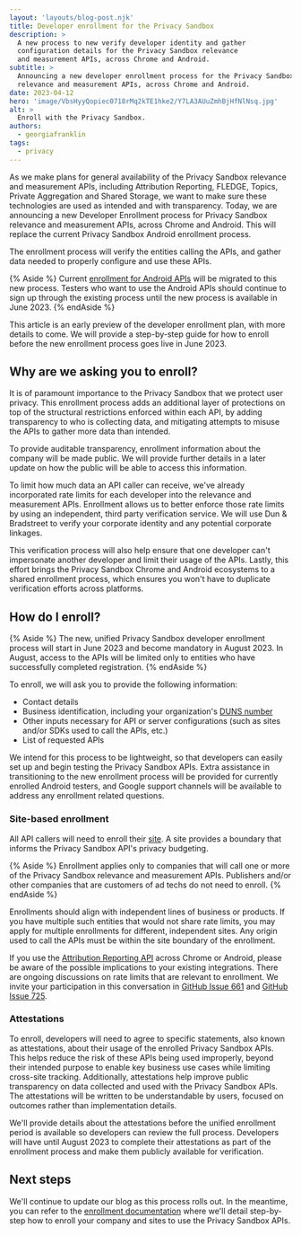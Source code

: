 ```yaml
---
layout: 'layouts/blog-post.njk'
title: Developer enrollment for the Privacy Sandbox
description: >
  A new process to new verify developer identity and gather
  configuration details for the Privacy Sandbox relevance
  and measurement APIs, across Chrome and Android.
subtitle: >
  Announcing a new developer enrollment process for the Privacy Sandbox
  relevance and measurement APIs, across Chrome and Android.
date: 2023-04-12
hero: 'image/VbsHyyQopiec0718rMq2kTE1hke2/Y7LA3AUuZmhBjHfNlNsq.jpg'
alt: >
  Enroll with the Privacy Sandbox.
authors:
  - georgiafranklin
tags:
  - privacy
---
```


As we make plans for general availability of the Privacy Sandbox relevance and measurement APIs, including Attribution Reporting, FLEDGE, Topics, Private Aggregation and Shared Storage, we want to make sure these technologies are used as intended and with transparency.  Today, we are announcing a new Developer Enrollment process for Privacy Sandbox relevance and measurement APIs, across Chrome and Android. This will replace the current Privacy Sandbox Android enrollment process. 

The enrollment process will verify the entities calling the APIs, and gather data needed to properly configure and use these APIs.

{% Aside %}
Current [enrollment for Android APIs](https://developer.android.com/design-for-safety/privacy-sandbox/enroll) will be migrated to this new process. Testers who want to use the Android APIs should continue to sign up through the existing process until the new process is available in June 2023.
{% endAside %}

This article is an early preview of the developer enrollment plan, with more details to come.  We will provide a step-by-step guide for how to enroll before the new enrollment process goes live in June 2023.

## Why are we asking you to enroll?

It is of paramount importance to the Privacy Sandbox that we protect user privacy. This enrollment process adds an additional layer of protections on top of the structural restrictions enforced within each API, by adding transparency to who is collecting data, and mitigating attempts to misuse the APIs to gather more data than intended. 

To provide auditable transparency, enrollment information about the company will be made public. We will provide further details in a later update on how the public will be able to access this information. 

To limit how much data an API caller can receive, we've already incorporated rate limits for each developer into the relevance and measurement APIs. Enrollment allows us to better enforce those rate limits by using an independent, third party verification service. We will use Dun & Bradstreet to verify your corporate identity and any potential corporate linkages. 

This verification process will also help ensure that one developer can't impersonate another developer and limit their usage of the APIs. Lastly, this effort brings the Privacy Sandbox Chrome and Android ecosystems to a shared enrollment process, which ensures you won't have to duplicate verification efforts across platforms.

## How do I enroll?

{% Aside %}
The new, unified Privacy Sandbox developer enrollment process will start in June 2023 and become mandatory in August 2023. In August, access to the APIs will be limited only to entities who have successfully completed registration.
{% endAside %}

To enroll, we will ask you to provide the following information:

* Contact details
* Business identification, including your organization's [DUNS number](https://www.dnb.com/duns-number.html)
* Other inputs necessary for API or server configurations (such as sites and/or SDKs used to call the APIs, etc.)
* List of requested APIs

We intend for this process to be lightweight, so that developers can easily set up and begin testing the Privacy Sandbox APIs. Extra assistance in transitioning to the new enrollment process will be provided for currently enrolled Android testers, and Google support channels will be available to address any enrollment related questions. 

### Site-based enrollment

All API callers will need to enroll their [site](https://web.dev/same-site-same-origin/#public-suffix-list-and-etld). A site provides a boundary that informs the Privacy Sandbox API's privacy budgeting.

{% Aside %}
Enrollment applies only to companies that will call one or more of the Privacy Sandbox relevance and measurement APIs. Publishers and/or other companies that are customers of ad techs do not need to enroll.
{% endAside %}

Enrollments should align with independent lines of business or products. If you have multiple such entities that would not share rate limits, you may apply for multiple enrollments for different, independent sites. Any origin used to call the APIs must be within the site boundary of the enrollment.

If you use the [Attribution Reporting API](/docs/privacy-sandbox/attribution-reporting/) across Chrome or Android, please be aware of the possible implications to your existing integrations. There are ongoing discussions on rate limits that are relevant to enrollment. We invite your participation in this conversation in [GitHub Issue 661](https://github.com/WICG/attribution-reporting-api/issues/661) and [GitHub Issue 725](https://github.com/WICG/attribution-reporting-api/issues/725).

### Attestations

To enroll, developers will need to agree to specific statements, also known as attestations, about their usage of the enrolled Privacy Sandbox APIs. This helps reduce the risk of these APIs being used improperly, beyond their intended purpose to enable key business use cases while limiting cross-site tracking. Additionally, attestations help improve public transparency on data collected and used with the Privacy Sandbox APIs. The attestations will be written to be understandable by users, focused on outcomes rather than implementation details. 

We'll provide details about the attestations before the unified enrollment period is available so developers can review the full process. Developers will have until August 2023 to complete their attestations as part of the enrollment process and make them publicly available for verification.

## Next steps

We'll continue to update our blog as this process rolls out. In the meantime, you can refer to the [enrollment documentation](/docs/privacy-sandbox/enroll) where we'll detail step-by-step how to enroll your company and sites to use the Privacy Sandbox APIs.
